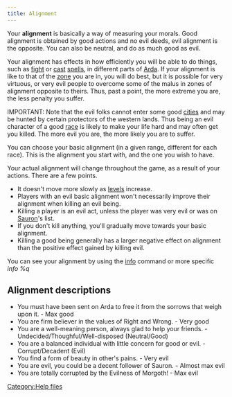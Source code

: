 ```yaml
---
title: Alignment
---
```


Your **alignment** is basically a way of measuring your morals. Good
alignment is obtained by good actions and no evil deeds, evil alignment
is the opposite. You can also be neutral, and do as much good as evil.

Your alignment has effects in how efficiently you will be able to do
things, such as [fight](combat "wikilink") or [cast](cast "wikilink")
[spells](spell "wikilink"), in different parts of
[Arda](Arda "wikilink"). If your alignment is like to that of the
[zone](zone "wikilink") you are in, you will do best, but it is possible
for very virtuous, or very evil people to overcome some of the malus in
zones of alignment opposite to theirs. Thus, past a point, the more
extreme you are, the less penalty you suffer.

IMPORTANT: Note that the evil folks cannot enter some good
[cities](city "wikilink") and may be hunted by certain protectors of the
western lands. Thus being an evil character of a good
[race](race "wikilink") is likely to make your life hard and may often
get you killed. The more evil you are, the more likely you are to
suffer.

You can choose your basic alignment (in a given range, different for
each race). This is the alignment you start with, and the one you wish
to have.

Your actual alignment will change throughout the game, as a result of
your actions. There are a few points.

- It doesn't move more slowly as [levels](level "wikilink") increase.
- Players with an evil basic alignment won't necessarily improve their
  alignment when killing an evil being.
- Killing a player is an evil act, unless the player was very evil or
  was on [Sauron](Sauron "wikilink")'s list.
- If you don't kill anything, you'll gradually move towards your basic
  alignment.
- Killing a good being generally has a larger negative effect on
  alignment than the positive effect gained by killing evil.

You can see your alignment by using the [info](info "wikilink") command
or more specific *info %q*

## Alignment descriptions

- You must have been sent on Arda to free it from the sorrows that weigh
  upon it. - Max good
- You are firm believer in the values of Right and Wrong. - Very good
- You are a well-meaning person, always glad to help your friends. -
  Undecided/Thoughful/Well-disposed (Neutral/Good)
- You are a balanced individual with little concern for good or evil. -
  Corrupt/Decadent (Evil)
- You find a form of beauty in other's pains. - Very evil
- You are evil, you could be a decent follower of Sauron. - Almost max
  evil
- You are totally corrupted by the Evilness of Morgoth! - Max evil

[Category:Help files](Category:Help_files "wikilink")